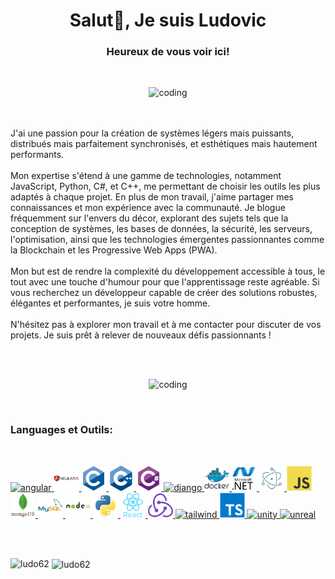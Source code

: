 <h1 align="center">Salut👋, Je suis Ludovic</h1>

<h3 align="center">Heureux de vous voir ici!</h3>

</br>
<p align="center">
<img alt="coding" width="400" src=https://github.com/ludo62/ludo62/assets/90885543/c4a1fe07-c435-4e1e-9ae3-097722cc91e9" />
</p>

</br></br>
J'ai une passion pour la création de systèmes légers mais puissants, distribués mais parfaitement synchronisés, et esthétiques mais hautement performants.
</br></br>
Mon expertise s'étend à une gamme de technologies, notamment JavaScript, Python, C#, et C++, me permettant de choisir les outils les plus adaptés à chaque projet. En plus de mon travail, j'aime partager mes connaissances et mon expérience avec la communauté. Je blogue fréquemment sur l'envers du décor, explorant des sujets tels que la conception de systèmes, les bases de données, la sécurité, les serveurs, l'optimisation, ainsi que les technologies émergentes passionnantes comme la Blockchain et les Progressive Web Apps (PWA). 
</br></br>
Mon but est de rendre la complexité du développement accessible à tous, le tout avec une touche d'humour pour que l'apprentissage reste agréable. Si vous recherchez un développeur capable de créer des solutions robustes, élégantes et performantes, je suis votre homme. 
</br></br>
N'hésitez pas à explorer mon travail et à me contacter pour discuter de vos projets. Je suis prêt à relever de nouveaux défis passionnants !

</br></br>

<p align="center">
  <img alt="coding" width="400" src="https://github.com/ludo62/ludo62/assets/90885543/ba874570-11a3-4a6b-831d-5a4220651cfb" />
</p>

</br>

<p align="left">
</p>

<h3 align="left">Languages et Outils:</h3>
</br>

<p align="left"> <a href="https://angular.io" target="_blank" rel="noreferrer"> <img src="https://angular.io/assets/images/logos/angular/angular.svg" alt="angular" width="40" height="40"/> </a> <a href="https://angular.io" target="_blank" rel="noreferrer"> <img src="https://raw.githubusercontent.com/devicons/devicon/master/icons/angularjs/angularjs-original-wordmark.svg" alt="angularjs" width="40" height="40"/> </a> <a href="https://www.cprogramming.com/" target="_blank" rel="noreferrer"> <img src="https://raw.githubusercontent.com/devicons/devicon/master/icons/c/c-original.svg" alt="c" width="40" height="40"/> </a> <a href="https://www.w3schools.com/cpp/" target="_blank" rel="noreferrer"> <img src="https://raw.githubusercontent.com/devicons/devicon/master/icons/cplusplus/cplusplus-original.svg" alt="cplusplus" width="40" height="40"/> </a> <a href="https://www.w3schools.com/cs/" target="_blank" rel="noreferrer"> <img src="https://raw.githubusercontent.com/devicons/devicon/master/icons/csharp/csharp-original.svg" alt="csharp" width="40" height="40"/> </a> <a href="https://www.djangoproject.com/" target="_blank" rel="noreferrer"> <img src="https://cdn.worldvectorlogo.com/logos/django.svg" alt="django" width="40" height="40"/> </a> <a href="https://www.docker.com/" target="_blank" rel="noreferrer"> <img src="https://raw.githubusercontent.com/devicons/devicon/master/icons/docker/docker-original-wordmark.svg" alt="docker" width="40" height="40"/> </a> <a href="https://dotnet.microsoft.com/" target="_blank" rel="noreferrer"> <img src="https://raw.githubusercontent.com/devicons/devicon/master/icons/dot-net/dot-net-original-wordmark.svg" alt="dotnet" width="40" height="40"/> </a> <a href="https://www.electronjs.org" target="_blank" rel="noreferrer"> <img src="https://raw.githubusercontent.com/devicons/devicon/master/icons/electron/electron-original.svg" alt="electron" width="40" height="40"/> </a> <a href="https://developer.mozilla.org/en-US/docs/Web/JavaScript" target="_blank" rel="noreferrer"> <img src="https://raw.githubusercontent.com/devicons/devicon/master/icons/javascript/javascript-original.svg" alt="javascript" width="40" height="40"/> </a> <a href="https://www.mongodb.com/" target="_blank" rel="noreferrer"> <img src="https://raw.githubusercontent.com/devicons/devicon/master/icons/mongodb/mongodb-original-wordmark.svg" alt="mongodb" width="40" height="40"/> </a> <a href="https://www.mysql.com/" target="_blank" rel="noreferrer"> <img src="https://raw.githubusercontent.com/devicons/devicon/master/icons/mysql/mysql-original-wordmark.svg" alt="mysql" width="40" height="40"/> </a> <a href="https://nodejs.org" target="_blank" rel="noreferrer"> <img src="https://raw.githubusercontent.com/devicons/devicon/master/icons/nodejs/nodejs-original-wordmark.svg" alt="nodejs" width="40" height="40"/> </a> <a href="https://www.python.org" target="_blank" rel="noreferrer"> <img src="https://raw.githubusercontent.com/devicons/devicon/master/icons/python/python-original.svg" alt="python" width="40" height="40"/> </a> <a href="https://reactjs.org/" target="_blank" rel="noreferrer"> <img src="https://raw.githubusercontent.com/devicons/devicon/master/icons/react/react-original-wordmark.svg" alt="react" width="40" height="40"/> </a> <a href="https://redux.js.org" target="_blank" rel="noreferrer"> <img src="https://raw.githubusercontent.com/devicons/devicon/master/icons/redux/redux-original.svg" alt="redux" width="40" height="40"/> </a> <a href="https://tailwindcss.com/" target="_blank" rel="noreferrer"> <img src="https://www.vectorlogo.zone/logos/tailwindcss/tailwindcss-icon.svg" alt="tailwind" width="40" height="40"/> </a> <a href="https://www.typescriptlang.org/" target="_blank" rel="noreferrer"> <img src="https://raw.githubusercontent.com/devicons/devicon/master/icons/typescript/typescript-original.svg" alt="typescript" width="40" height="40"/> </a> <a href="https://unity.com/" target="_blank" rel="noreferrer"> <img src="https://www.vectorlogo.zone/logos/unity3d/unity3d-icon.svg" alt="unity" width="40" height="40"/> </a> <a href="https://unrealengine.com/" target="_blank" rel="noreferrer"> <img src="https://raw.githubusercontent.com/kenangundogan/fontisto/036b7eca71aab1bef8e6a0518f7329f13ed62f6b/icons/svg/brand/unreal-engine.svg" alt="unreal" width="40" height="40"/> </a> </p>

</br></br>

<p align="center">
<p><img align="left" src="https://github-readme-stats.vercel.app/api/top-langs?username=ludo62&show_icons=true&locale=en&layout=compact" alt="ludo62" /></p>

<p>&nbsp;<img align="center" src="https://github-readme-stats.vercel.app/api?username=ludo62&show_icons=true&locale=en" alt="ludo62" /></p>
</p>
